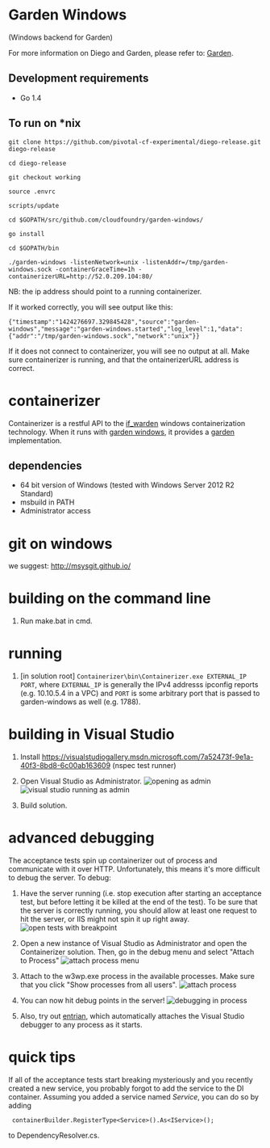 # Garden Windows 
(Windows backend for Garden)

For more information on Diego and Garden, please refer to: [Garden](https://code.cloudfoundry.org/garden).

## Development requirements

- Go 1.4

## To run on *nix


    git clone https://github.com/pivotal-cf-experimental/diego-release.git diego-release

    cd diego-release

    git checkout working

    source .envrc

    scripts/update

    cd $GOPATH/src/github.com/cloudfoundry/garden-windows/

    go install

    cd $GOPATH/bin

    ./garden-windows -listenNetwork=unix -listenAddr=/tmp/garden-windows.sock -containerGraceTime=1h -containerizerURL=http://52.0.209.104:80/


NB: the ip address should point to a running containerizer.

If it worked correctly, you will see output like this:

    {"timestamp":"1424276697.329845428","source":"garden-windows","message":"garden-windows.started","log_level":1,"data":{"addr":"/tmp/garden-windows.sock","network":"unix"}}

If it does not connect to containerizer, you will see no output at all. Make sure containerizer is running, and that the ontainerizerURL address is correct.

containerizer
=============

Containerizer is a restful API to the
[if_warden](https://github.com/cloudfoundry-incubator/if_warden) windows
containerization technology. When it runs with [garden
windows](https://github.com/cloudfoundry/garden-windows), it provides
a [garden](https://code.cloudfoundry.org/garden) implementation.

## dependencies
- 64 bit version of Windows (tested with Windows Server 2012 R2 Standard)
- msbuild in PATH
- Administrator access


git on windows
==============

we suggest: http://msysgit.github.io/


building on the command line
============================

1. Run make.bat in cmd.

running
============================

1. [in solution root] ```Containerizer\bin\Containerizer.exe EXTERNAL_IP PORT```,
where ```EXTERNAL_IP``` is generally the IPv4 addresss ipconfig reports (e.g.
10.10.5.4 in a VPC) and ```PORT``` is some arbitrary port that is passed
to garden-windows as well (e.g. 1788).

building in Visual Studio
========================

1. Install https://visualstudiogallery.msdn.microsoft.com/7a52473f-9e1a-40f3-8bd8-6c00ab163609 (nspec test runner)

1. Open Visual Studio as Administrator.
![opening as admin](https://github.com/pivotal-cf-experimental/garden-windows/blob/master/README_images/open_as_admin.png)
![visual studio running as admin](https://github.com/pivotal-cf-experimental/garden-windows/blob/master/README_images/showing_vs_running_as_admin.png)

1. Build solution.

advanced debugging
==================

The acceptance tests spin up containerizer out of process and communicate with
it over HTTP. Unfortunately, this means it's more difficult to debug the
server. To debug:

1. Have the server running (i.e. stop execution after starting an acceptance
test, but before letting it be killed at the end of the test). To be sure
that the server is correctly running, you should allow at least one request to
hit the server, or IIS might not spin it up right away.
![open tests with breakpoint](https://github.com/pivotal-cf-experimental/garden-windows/blob/master/README_images/open_tests_with_breakpoint.png)

1. Open a new instance of Visual Studio as Administrator and open the
Containerizer solution. Then, go in the debug menu and select "Attach to
Process"
![attach process menu](https://github.com/pivotal-cf-experimental/garden-windows/blob/master/README_images/attach_to_process_menu.png)

1. Attach to the w3wp.exe process in the available processes. Make sure that
you click "Show processes from all users".
![attach process](https://github.com/pivotal-cf-experimental/garden-windows/blob/master/README_images/attach_process.png)

1. You can now hit debug points in the server!
![debugging in process](https://github.com/pivotal-cf-experimental/garden-windows/blob/master/README_images/debugging_in_process.png)

1. Also, try out [entrian](http://entrian.com/attach/), which automatically attaches the Visual Studio debugger to any process as it starts.


quick tips
==========

If all of the acceptance tests start breaking mysteriously and you recently
created a new service, you probably forgot to add the service to the DI
container. Assuming you added a service named *Service*, you can do so by
adding

     containerBuilder.RegisterType<Service>().As<IService>();

to DependencyResolver.cs.
